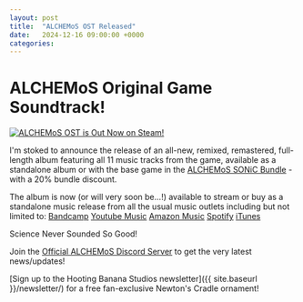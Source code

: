 ```yaml
---
layout: post
title:  "ALCHEMoS OST Released"
date:   2024-12-16 09:00:00 +0000
categories: 
---
```

# ALCHEMoS Original Game Soundtrack!

[![ALCHEMoS OST is Out Now on Steam!]({{site.baseurl}}/img/alchemos_ost_Screenshot_100.png)](https://store.steampowered.com/app/1090590/AlCHeMoS/?utm_source=hbs)

I'm stoked to announce the release of an all-new, remixed, remastered, full-length album featuring all 11 music tracks from the game, available as a standalone album or with the base game in the [ALCHEMoS SONiC Bundle](https://store.steampowered.com/bundle/48361/ALCHEMoS_SONiC/) - with a 20% bundle discount.

The album is now (or will very soon be...!) available to stream or buy as a standalone music release from all the usual music outlets including but not limited to:
[Bandcamp](https://isaacwestwood.bandcamp.com/album/alchemos-original-game-soundtrack)
[Youtube Music](https://music.youtube.com/playlist?list=OLAK5uy_khCqLQP5uxwnx555XikGtC712__DXstOc)
[Amazon Music](https://www.amazon.co.uk/dp/B0DPXWVD13/)
[Spotify](https://open.spotify.com/album/1L5ombpjZ3uQPSLJhV4AyX)
[iTunes](https://music.apple.com/us/album/alchemos-original-game-soundtrack/1784908050)


Science Never Sounded So Good!



Join the [Official ALCHEMoS Discord Server](https://discord.gg/t8UTyXe) to get the very latest news/updates!

[Sign up to the Hooting Banana Studios newsletter]({{ site.baseurl }}/newsletter/) for a free fan-exclusive Newton's Cradle ornament!
